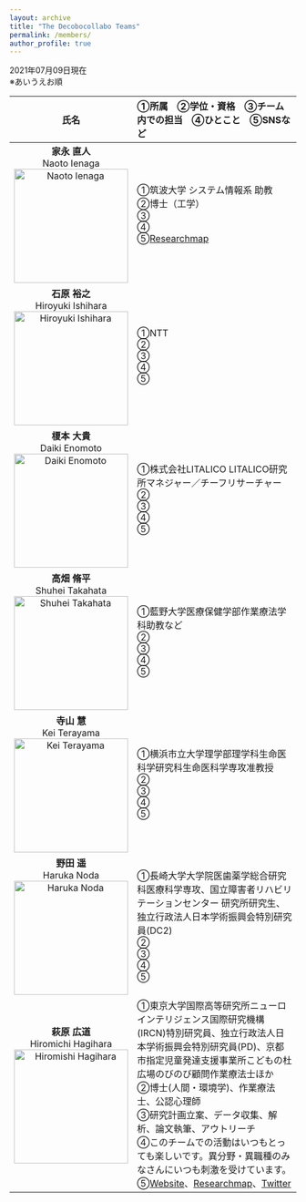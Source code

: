 ```yaml
---
layout: archive
title: "The Decobocollabo Teams"
permalink: /members/
author_profile: true
---
```


2021年07月09日現在  
※あいうえお順

| 氏名 | ①所属　②学位・資格　③チーム内での担当　④ひとこと　⑤SNSなど |
| :----: | :---- | 
| **家永 直人** <br> Naoto Ienaga<br><img src="../images/Ienaga.png" title="Naoto Ienaga" width="200"> | ①筑波大学 システム情報系 助教<br>②博士（工学）<br>③<br>④<br>⑤[Researchmap](https://researchmap.jp/naotoienaga)  |
| **石原 裕之** <br> Hiroyuki Ishihara<br><img src="../images/Ishihara.png" title="Hiroyuki Ishihara" width="200"> | ①NTT<br>②<br>③<br>④<br>⑤  |
| **榎本 大貴** <br> Daiki Enomoto <br><img src="../images/Enomoto.png" title="Daiki Enomoto" width="200"> | ①株式会社LITALICO LITALICO研究所マネジャー／チーフリサーチャー<br>②<br>③<br>④<br>⑤ |
| **高畑 脩平**<br> Shuhei Takahata <br> <img src="../images/takahata.png" title="Shuhei Takahata" width="200"> | ①藍野大学医療保健学部作業療法学科助教など<br>②<br>③<br>④<br>⑤ |
| **寺山 慧**<br> Kei Terayama <br> <img src="../images/terayama.png" title="Kei Terayama" width="200"> | ①横浜市立大学理学部理学科生命医科学研究科生命医科学専攻准教授<br>②<br>③<br>④<br>⑤ |
| **野田 遥** <br> Haruka Noda <br><img src="../images/noda.png" title="Haruka Noda" width="200"> | ①長崎大学大学院医歯薬学総合研究科医療科学専攻、国立障害者リハビリテーションセンター 研究所研究生、独立行政法人日本学術振興会特別研究員(DC2)<br>②<br>③<br>④<br>⑤  |
| **萩原 広道**<br> Hiromichi Hagihara<br><img src="../images/hagihara.png" title="Hiromishi Hagihara" width="200"> | ①東京大学国際高等研究所ニューロインテリジェンス国際研究機構(IRCN)特別研究員、独立行政法人日本学術振興会特別研究員(PD)、京都市指定児童発達支援事業所こどもの杜広場のびのび顧問作業療法士ほか<br>②博士(人間・環境学)、作業療法士、公認心理師<br>③研究計画立案、データ収集、解析、論文執筆、アウトリーチ<br>④このチームでの活動はいつもとっても楽しいです。異分野・異職種のみなさんにいつも刺激を受けています。<br>⑤[Website](https://hagi-hara.jimdofree.com)、[Researchmap](https://researchmap.jp/hagiii)、[Twitter](https://twitter.com/hagiharahiro) |



<!--
| 氏名 | 所属 | 学位・資格 | チーム内での担当 | ひとこと | SNSなどのリンク |
| :----: | :---- | :---- | ---- | ---- | ---- |
| 萩原 広道 / Hagihara, Hiromichi<br><img src="../images/logo.jpg" title="Hiromishi Hagihara" width="300"> | ・東京大学国際高等研究所 ニューロインテリジェンス国際研究機構 (IRCN) 特別研究員<br>・独立行政法人日本学術振興会 特別研究員 (PD)<br>・特定国立研究開発法人理化学研究所 言語発達研究チーム 客員研究員<br>・京都市指定 児童発達支援事業所 こどもの杜広場 のびのび 顧問作業療法士 | ・博士 (人間・環境学)<br>・作業療法士<br>・公認心理師 | ・研究計画立案<br>・データ収集<br>・解析<br>・論文執筆<br>・アウトリーチ | このチームでの活動はいつもとっても楽しいです。異分野・異職種のみなさんにいつも刺激を受けています。 | ・[個人web](https://hagi-hara.jimdofree.com)<br>・[Researchmap](https://researchmap.jp/hagiii)<br>・[Twitter](https://twitter.com/hagiharahiro) |
| 高畑 脩平<br><img src="../images/logo.jpg" title="Shuhei Takahata" width="300"> | 藍野大学 医療保健学部 作業療法学科 助教 |  |  |  |  |
| 寺山 慧<br><img src="../images/logo.jpg" title="Kei Terayama" width="300"> | 横浜市立大学 理学部 理学科 生命医科学研究科 生命医科学専攻 准教授 |  |  |  |  |
| 榎本 大貴<br><img src="../images/logo.jpg" title="Daiki Enomoto" width="300"> | 株式会社LITALICO LITALICO研究所 マネジャー／チーフリサーチャー |  |  |  |  |
| 石原 裕之<br><img src="../images/logo.jpg" title="Hiroyuki Ishihara" width="300"> | NTT |  |  |  |  |
| 野田 遥<br><img src="../images/logo.jpg" title="Haruka Noda" width="300"> | 長崎大学 大学院 医歯薬学総合研究科 医療科学専攻<br>国立障害者リハビリテーションセンター 研究所 研究生<br>独立行政法人 日本学術振興会 特別研究員（DC2） |  |  |  |  |
| 家永 直人 / Ienaga, Naoto<br><img src="../images/naotoienaga_icon.jpg" title="Naoto Ienaga" width="300"> | 慶應義塾大学 理工学部 情報工学科 助教 |  |  |  |  |
-->
